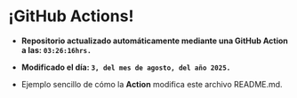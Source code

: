 # ¡GitHub Actions!
* **Repositorio actualizado automáticamente mediante una GitHub Action a las: `03:26:16hrs.`**
* **Modificado el día: `3, del mes de agosto, del año 2025.`**

* Ejemplo sencillo de cómo la **Action** modifica este archivo README.md.
